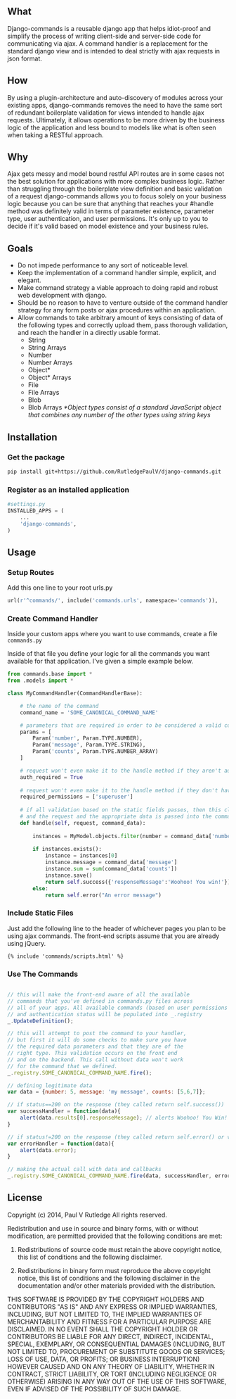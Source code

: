 ## What
Django-commands is a reusable django app that helps idiot-proof and
simplify the process of writing client-side and server-side
code for communicating via ajax. A command handler is a replacement 
for the standard django view and is intended to deal strictly with ajax 
requests in json format.

## How
By using a plugin-architecture and auto-discovery of modules across
your existing apps, django-commands removes the need to have the same 
sort of redundant boilerplate validation for views intended to handle ajax requests.
Ultimately, it allows operations to be more driven by the business
logic of the application and less bound to models like what is often
seen when taking a RESTful approach.

## Why
Ajax gets messy and model bound restful API routes are in some cases not
the best solution for applications with more complex business logic. Rather
than struggling through the boilerplate view definition and basic validation
of a request django-commands allows you to focus solely on your business logic
because you can be sure that anything that reaches your #handle method was
definitely valid in terms of parameter existence, parameter type, user authentication,
and user permissions. It's only up to you to decide if it's valid based on model 
existence and your business rules.

## Goals
- Do not impede performance to any sort of noticeable level.
- Keep the implementation of a command handler simple, explicit, and elegant.
- Make command strategy a viable approach to doing rapid and robust web development with django.
- Should be no reason to have to venture outside of the command handler strategy for any
  form posts or ajax procedures within an application.
- Allow commands to take arbitrary amount of keys consisting of data of 
  the following types and correctly upload them, pass thorough validation, 
  and reach the handler in a directly usable format.
  - String
  - String Arrays
  - Number
  - Number Arrays
  - Object*
  - Object* Arrays
  - File
  - File Arrays
  - Blob
  - Blob Arrays
_*Object types consist of a standard JavaScript object that combines any number of the other types using string keys_

## Installation

### Get the package
```bash
pip install git+https://github.com/RutledgePaulV/django-commands.git
```

### Register as an installed application
```python
#settings.py
INSTALLED_APPS = (
	...
	'django-commands',
)
```

## Usage

### Setup Routes
Add this one line to your root urls.py
```python
url(r'^commands/', include('commands.urls', namespace='commands')),
```

### Create Command Handler
Inside your custom apps where you want to use commands, create a file `commands.py`

Inside of that file you define your logic for all the commands you want available for that application. I've given
a simple example below.

```python
from commands.base import *
from .models import *

class MyCommandHandler(CommandHandlerBase):

	# the name of the command
	command_name = 'SOME_CANONICAL_COMMAND_NAME'

	# parameters that are required in order to be considered a valid command request
	params = [
		Param('number', Param.TYPE.NUMBER),
		Param('message', Param.TYPE.STRING),
		Param('counts', Param.TYPE.NUMBER_ARRAY)
	]

	# request won't even make it to the handle method if they aren't authenticated
    auth_required = True
    
    # request won't even make it to the handle method if they don't have the permissions listed.
    required_permissions = ['superuser']
    
    # if all validation based on the static fields passes, then this class is instantiated
    # and the request and the appropriate data is passed into the command_data
	def handle(self, request, command_data):
   
        instances = MyModel.objects.filter(number = command_data['number'])
        
        if instances.exists():
            instance = instances[0]
            instance.message = command_data['message']
            instance.sum = sum(command_data['counts'])
            instance.save()
            return self.success({'responseMessage':'Woohoo! You win!'})
        else:
            return self.error("An error message")
```

### Include Static Files
Just add the following line to the header of whichever
pages you plan to be using ajax commands. The front-end scripts
assume that you are already using jQuery.
```jinja2
{% include 'commands/scripts.html' %}
```

### Use The Commands
```JavaScript

// this will make the front-end aware of all the available
// commands that you've defined in commands.py files across
// all of your apps. All available commands (based on user permissions
// and authentication status will be populated into _.registry
_.UpdateDefinition();

// this will attempt to post the command to your handler,
// but first it will do some checks to make sure you have
// the required data parameters and that they are of the
// right type. This validation occurs on the front end
// and on the backend. This call without data won't work
// for the command that we defined.
_.registry.SOME_CANONICAL_COMMAND_NAME.fire();

// defining legitimate data
var data = {number: 5, message: 'my message', counts: [5,6,7]};

// if status==200 on the response (they called return self.success())
var successHandler = function(data){
	alert(data.results[0].responseMessage); // alerts Woohoo! You Win!
}

// if status!=200 on the response (they called return self.error() or validation failed)
var errorHandler = function(data){
	alert(data.error);
}

// making the actual call with data and callbacks
_.registry.SOME_CANONICAL_COMMAND_NAME.fire(data, successHandler, errorHandler);

```

## License
Copyright (c) 2014, Paul V Rutledge
All rights reserved.

Redistribution and use in source and binary forms, with or without modification, are permitted provided that the following conditions are met:

1. Redistributions of source code must retain the above copyright notice, this list of conditions and the following disclaimer.

2. Redistributions in binary form must reproduce the above copyright notice, this list of conditions and the following disclaimer in the documentation and/or other materials provided with the distribution.

THIS SOFTWARE IS PROVIDED BY THE COPYRIGHT HOLDERS AND CONTRIBUTORS "AS IS" AND ANY EXPRESS OR IMPLIED WARRANTIES, INCLUDING, BUT NOT LIMITED TO, THE IMPLIED WARRANTIES OF MERCHANTABILITY AND FITNESS FOR A PARTICULAR PURPOSE ARE DISCLAIMED. IN NO EVENT SHALL THE COPYRIGHT HOLDER OR CONTRIBUTORS BE LIABLE FOR ANY DIRECT, INDIRECT, INCIDENTAL, SPECIAL, EXEMPLARY, OR CONSEQUENTIAL DAMAGES (INCLUDING, BUT NOT LIMITED TO, PROCUREMENT OF SUBSTITUTE GOODS OR SERVICES; LOSS OF USE, DATA, OR PROFITS; OR BUSINESS INTERRUPTION) HOWEVER CAUSED AND ON ANY THEORY OF LIABILITY, WHETHER IN CONTRACT, STRICT LIABILITY, OR TORT (INCLUDING NEGLIGENCE OR OTHERWISE) ARISING IN ANY WAY OUT OF THE USE OF THIS SOFTWARE, EVEN IF ADVISED OF THE POSSIBILITY OF SUCH DAMAGE.